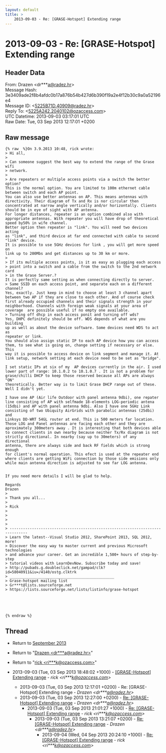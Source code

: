 ```yaml
---
layout: default
title: >
    2013-09-03 - Re: [GRASE-Hotspot] Extending range
---
```


# 2013-09-03 - Re: [GRASE-Hotspot] Extending range

## Header Data

From: Drazen \<dr***a@radez.hr\><br>
Message Hash: 3e3409ade2f8b4afdc0b17a876b54b427d6b390f19a2e4f12b30c9a0a52196e4<br>
Message ID: \<5225B71D.40909@radez.hr\><br>
Reply To: \<5225A242.2040102@ozaccess.com\><br>
UTC Datetime: 2013-09-03 03:17:01 UTC<br>
Raw Date: Tue, 03 Sep 2013 12:17:01 +0200<br>

## Raw message

```
{% raw  %}On 3.9.2013 10:48, rick wrote:
> Hi all,
>
> Can someone suggest the best way to extend the range of the Grase wifi
> network.
>
> Are repeaters or multiple access points via a switch the better option?
This is the normal option. You are limited to 100m ethernet cable 
between switch and each AP point.
You can also use better antennas on AP. This means antennas with 
directivity. Their diagram of Tx and Rx is nor circular then 
concentrated at narrow angle vertically and/or horizontally. Clients 
should be in eye of sight with AP antenna.
For longer distances, repeater is an option combined also with 
appropriate antennas. With repeater you will have drop of theoretical 
speed by50% in wife channel.
Better option then repeater is "link". You will need two devices acting 
as "link", and third device at far end connected with cable to second 
"link" device.
It is possible to use 5GHz devices for link , you will get more speed on 
link up to 200Mbs and get distances up to 30 km or more.
>
> If its multiple access points, is it as easy as plugging each access
> point into a switch and a cable from the switch to the 2nd network card
> in the Grase Server.?
It is perfectly same setting as when connecting directly to server.
> Same SSID on each access point, and separate each on a different channel?
Yes, exactly. Just keep in mind to choose at least 3 channel apart 
between two AP if they are close to each other. And of course check 
first already occupied channels and their signals strength in your 
neighborhood. Channels with foreign weak signals at your area of 
coverage  are possible useful if no empty one available.
> Turning off dhcp in each access ponit and turning off wds?
Yes, DHPC definitely should be off. WDS depends of what are you building 
up as well as about the device software. Some devices need WDS to act as 
repeater or link.
You should also assign static IP to each AP device how you can access 
them, to see what is going on, change setting if necessary or else. This 
way it is possible to access device on link segment and manage it. At 
link setup, network setting at each device need to be set as "bridge".

I set static IPs at six of my  AP devices currently in the air. I used 
lower part of range: 10.1.0.2 to 10.1.0.7 . It is not a problem for 
grase/chilli DHCP to keep those reserved because all APs are always "ON" 
theoretically. Better way is to limit Grase DHCP range out of these. 
Well I didn't yet.

I have one AP (Air life Outdoor with panel antenna 9dbi), one repater 
line consisting of AP with selfmade 18-elements LOG-periodic antena 
(15dbi) and AP with panel antenna 9dbi. Also I have one 5GHz Link 
consisting of two Ubiquity AirGrids with parabolic antennas (25dbi) and 
Linksys DD-WRT 54GL router at end. This is 500 meters far location.
Those LOG and Panel antennas are facing each other and they are 
aproximately 300meters away . It is interesting that both devices able 
to connect clients in own nearby because neither Tx/Rx diagram is not 
strictly directional. In nearby (say up to 30meters) of any directional 
antenna, there are always side and back RF fields which is strong enough 
for client's normal operation. This efect is used at the repeater end 
where clients are getting WiFi connection by those side emisions only 
while main antenna direction is adjusted to see far LOG antenna.


If you need more details I will be glad to help.

Regards
Drazen
>
> Thank you all...
>
> Rick
>
>
>
>
> ------------------------------------------------------------------------------
> Learn the latest--Visual Studio 2012, SharePoint 2013, SQL 2012, more!
> Discover the easy way to master current and previous Microsoft technologies
> and advance your career. Get an incredible 1,500+ hours of step-by-step
> tutorial videos with LearnDevNow. Subscribe today and save!
> http://pubads.g.doubleclick.net/gampad/clk?id=58040911&iu=/4140/ostg.clktrk
> _______________________________________________
> Grase-hotspot mailing list
> Gr***t@lists.sourceforge.net
> https://lists.sourceforge.net/lists/listinfo/grase-hotspot





{% endraw %}
```

## Thread

+ Return to [September 2013](/archive/2013/09)

+ Return to "[Drazen <dr***a<span>@</span>radez.hr>](/authors/dr___a_at_radez_hr)"
+ Return to "[rick <ri***k<span>@</span>ozaccess.com>](/authors/ri___k_at_ozaccess_com)"

+ 2013-09-03 (Tue, 03 Sep 2013 18:48:02 +1000) - [[GRASE-Hotspot] Extending range](/archive/2013/09/69c01f22a9c904b10ebb9d5ea784f7fcc78013684401eb9eec7ddd8cbe35ecf5) - _rick \<ri***k@ozaccess.com\>_
  + 2013-09-03 (Tue, 03 Sep 2013 12:17:01 +0200) - Re: [GRASE-Hotspot] Extending range - _Drazen \<dr***a@radez.hr\>_
  + 2013-09-03 (Tue, 03 Sep 2013 12:27:00 +0200) - [Re: [GRASE-Hotspot] Extending range](/archive/2013/09/3c9145629e794c44646187632a2e1c6810866ca788957e936f1160aea5cbf37e) - _Drazen \<dr***a@radez.hr\>_
    + 2013-09-03 (Tue, 03 Sep 2013 21:01:27 +1000) - [Re: [GRASE-Hotspot] Extending range](/archive/2013/09/e0389c83a01a8acd92a8ca831cc5c9dab60e4c61c0f699eba4090ad9f29468ea) - _rick \<ri***k@ozaccess.com\>_
      + 2013-09-03 (Tue, 03 Sep 2013 13:21:07 +0200) - [Re: [GRASE-Hotspot] Extending range](/archive/2013/09/c63992928f587cb07d804756782db88ca5c8df83f1fdfa400c9335dfab7afb79) - _Drazen \<dr***a@radez.hr\>_
        + 2013-09-04 (Wed, 04 Sep 2013 20:24:10 +1000) - [Re: [GRASE-Hotspot] Extending range](/archive/2013/09/6c2bcd38b6cc271118f046d57d6e43b198c1b498525fde39a73067db338c5773) - _rick \<ri***k@ozaccess.com\>_

